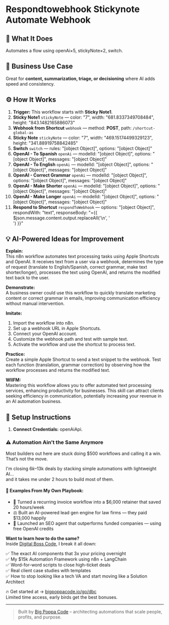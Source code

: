 # Respondtowebhook Stickynote Automate Webhook
## 🚀 What It Does
Automates a flow using openAi×5, stickyNote×2, switch.

## 💼 Business Use Case
Great for **content, summarization, triage, or decisioning** where AI adds speed and consistency.

## ⚙️ How It Works
1. **Trigger:** This workflow starts with **Sticky Note1**.
2. **Sticky Note1** `stickyNote` — color: "7", width: "681.8337349708484", height: "843.1482165886073"
3. **Webhook from Shortcut** `webhook` — method: **POST**, path: `/shortcut-global-as`
4. **Sticky Note** `stickyNote` — color: "7", width: "469.15174499329123", height: "341.88919758842485"
5. **Switch** `switch` — rules: "[object Object]", options: "[object Object]"
6. **OpenAI - To Spanish** `openAi` — modelId: "[object Object]", options: "[object Object]", messages: "[object Object]"
7. **OpenAI - To English** `openAi` — modelId: "[object Object]", options: "[object Object]", messages: "[object Object]"
8. **OpenAI - Correct Grammar** `openAi` — modelId: "[object Object]", options: "[object Object]", messages: "[object Object]"
9. **OpenAI - Make Shorter** `openAi` — modelId: "[object Object]", options: "[object Object]", messages: "[object Object]"
10. **OpenAI - Make Longer** `openAi` — modelId: "[object Object]", options: "[object Object]", messages: "[object Object]"
11. **Respond to Shortcut** `respondToWebhook` — options: "[object Object]", respondWith: "text", responseBody: "={{ $json.message.content.output.replaceAll('\n', '<br/>') }}"

## 💡 AI-Powered Ideas for Improvement
**Explain:**  
This n8n workflow automates text processing tasks using Apple Shortcuts and OpenAI. It receives text from a user via a webhook, determines the type of request (translate to English/Spanish, correct grammar, make text shorter/longer), processes the text using OpenAI, and returns the modified text back to the user.

**Demonstrate:**  
A business owner could use this workflow to quickly translate marketing content or correct grammar in emails, improving communication efficiency without manual intervention.

**Imitate:**  
1. Import the workflow into n8n.
2. Set up a webhook URL in Apple Shortcuts.
3. Connect your OpenAI account.
4. Customize the webhook path and test with sample text.
5. Activate the workflow and use the shortcut to process text.

**Practice:**  
Create a simple Apple Shortcut to send a text snippet to the webhook. Test each function (translation, grammar correction) by observing how the workflow processes and returns the modified text.

**WIIFM:**  
Mastering this workflow allows you to offer automated text processing services, enhancing productivity for businesses. This skill can attract clients seeking efficiency in communication, potentially increasing your revenue in an AI automation business.

## 🔧 Setup Instructions
1. **Connect Credentials:** openAiApi.

### ⚠️ Automation Ain’t the Same Anymore

Most builders out here are stuck doing $500 workflows and calling it a win.  
That’s not the move.  

I'm closing $6k–$13k deals by stacking simple automations with lightweight AI...  
and it takes me under 2 hours to build most of them.

#### 🧠 Examples From My Own Playbook:
- 🔁 Turned a recurring invoice workflow into a $6,000 retainer that saved 20 hours/week  
- ⚖️ Built an AI-powered lead gen engine for law firms — they paid $13,000 happily  
- 🚀 Launched an SEO agent that outperforms funded companies — using free OpenAI credits  

**Want to learn how to do the same?**  
Inside [Digital Boss Code](https://bigpoppacode.io/go/dbc), I break it all down:

✅ The exact AI components that 3x your pricing overnight  
✅ My $15k Automation Framework using n8n + LangChain  
✅ Word-for-word scripts to close high-ticket deals  
✅ Real client case studies with templates  
✅ How to stop looking like a tech VA and start moving like a Solution Architect  

🔥 Get started at → [bigpoppacode.io/go/dbc](https://bigpoppacode.io/go/dbc)  
Limited time access, early birds get the best bonuses.

---
> Built by [Big Poppa Code](https://bigpoppacode.io) – architecting automations that scale people, profits, and purpose.
